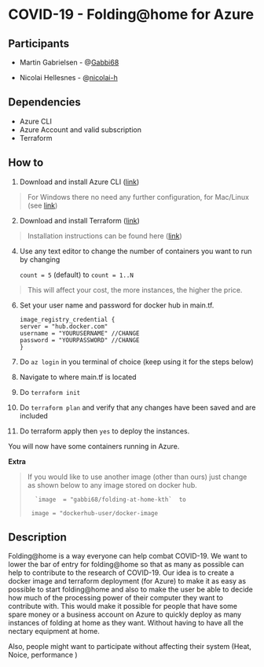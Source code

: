 # COVID-19 - Folding@home for Azure




## Participants

 

- Martin Gabrielsen - @[Gabbi68](https://github.com/Gabbi68)

- Nicolai Hellesnes - @[nicolai-h](https://github.com/nicolai-h)



## Dependencies

- Azure CLI
- Azure Account and valid subscription
- Terraform 


## How to 


1. Download and install Azure CLI ([link](https://docs.microsoft.com/en-us/cli/azure/install-azure-cli?view=azure-cli-latest))

> For Windows there no need any further configuration, for Mac/Linux (see [link](https://docs.microsoft.com/en-us/cli/azure/install-azure-cli?view=azure-cli-latest))

2. Download and install Terraform ([link](https://www.terraform.io/downloads.html))

> Installation instructions can be found here ([link](https://learn.hashicorp.com/terraform/getting-started/install.html))

4. Use any text editor to change the number of containers you want to run by changing

    `count = 5` (default) to `count = 1..N`

> This will affect your cost, the more instances, the higher the price.

6. Set your user name and password for docker hub in main.tf.

     ```
     image_registry_credential {
    server = "hub.docker.com" 
    username = "YOURUSERNAME" //CHANGE
    password = "YOURPASSWORD" //CHANGE
    }
    ```

7. Do `az login` in you terminal of choice (keep using it for the steps below)
8. Navigate to where main.tf is located
9. Do `terraform init`
10. Do `terraform plan` and verify that any changes have been saved and are included
11. Do terraform apply then `yes` to deploy the instances. 

You will now have some containers running in Azure.


**Extra**
> If you would like to use another image (other than ours) just change as shown below to any image stored on docker hub.
> 
> 		`image  = "gabbi68/folding-at-home-kth`  to 
> 
>      image = "dockerhub-user/docker-image


## Description


Folding@home is a way everyone can help combat COVID-19. We want to lower the bar of entry for folding@home so that as many as possible can help to contribute to the research of COVID-19. Our idea is to create a docker image and terraform deployment (for Azure) to make it as easy as possible to start folding@home and also to make the user be able to decide how much of the processing power of their computer they want to contribute with. This would make it possible for people that have some spare money or a business account on Azure to quickly deploy as many instances of folding at home as they want. Without having to have all the nectary equipment at home.

Also, people might want to participate without affecting their system (Heat, Noice, performance )
